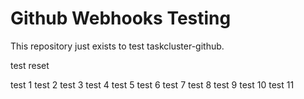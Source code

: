 # Github Webhooks Testing
This repository just exists to test taskcluster-github.

test reset

test 1
test 2
test 3
test 4
test 5
test 6
test 7
test 8
test 9
test 10
test 11
